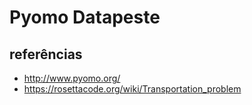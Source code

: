 # Pyomo Datapeste

## referências

 - http://www.pyomo.org/
 - https://rosettacode.org/wiki/Transportation_problem